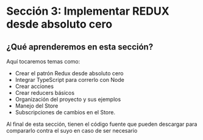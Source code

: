 # Sección 3: Implementar REDUX desde absoluto cero

## ¿Qué aprenderemos en esta sección?

Aquí tocaremos temas como:

* Crear el patrón Redux desde absoluto cero
* Integrar TypeScript para correrlo con Node
* Crear acciones
* Crear reducers básicos
* Organización del proyecto y sus ejemplos
* Manejo del Store
* Subscripciones de cambios en el Store.

Al final de esta sección, tienen el código fuente que pueden descargar para compararlo contra el suyo en caso de ser necesario